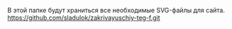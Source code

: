 В этой папке будут храниться все необходимые SVG-файлы для сайта.
https://github.com/sladulok/zakrivayuschiy-teg-f.git